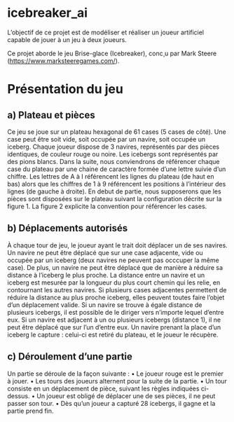 # icebreaker_ai
L’objectif de ce projet est de modéliser et réaliser un joueur artificiel capable
de jouer à un jeu à deux joueurs. 

Ce projet aborde le jeu Brise-glace (Icebreaker), conc¸u par Mark Steere (https://www.marksteeregames.com/).

# Présentation du jeu

## a) Plateau et pièces
Ce jeu se joue sur un plateau hexagonal de 61 cases (5 cases de côté). Une case peut être soit vide,
soit occupée par un navire, soit occupée un iceberg. Chaque joueur dispose de 3 navires, représentés
par des pièces identiques, de couleur rouge ou noire. Les icebergs sont représentés par des pions blancs.
Dans la suite, nous conviendrons de référencer chaque case du plateau par une chaine de caractère
formée d’une lettre suivie d’un chiffre. Les lettres de A à I référencent les lignes du plateau (de haut
en bas) alors que les chiffres de 1 à 9 référencent les positions à l’intérieur des lignes (de gauche à
droite).
En debut de partie, nous supposerons que les pièces sont disposées sur le plateau suivant la configuration
décrite sur la figure 1. La figure 2 explicite la convention pour référencer les cases.

## b) Déplacements autorisés
À chaque tour de jeu, le joueur ayant le trait doit déplacer un de ses navires. Un navire ne peut
être déplacé que sur une case adjacente, vide ou occupée par un iceberg (deux navires ne peuvent
pas occcuper la même case). De plus, un navire ne peut être déplacé que de manière à réduire sa
distance à l’iceberg le plus proche. La distance entre un navire et un iceberg est mesurée par
la longueur du plus court chemin qui les relie, en contournant les autres navires.
Si plusieurs cases adjacentes permettent de réduire la distance au plus proche iceberg, elles peuvent
toutes faire l’objet d’un déplacement valide. Si un navire se trouve à égale distance de plusieurs icebergs,
il est possible de le diriger vers n’importe lequel d’entre eux. Si un navire est adjacent à un ou plusieurs
icebergs (distance 1), il ne peut être déplacé que sur l’un d’entre eux. Un navire prenant la place d’un
iceberg le capture : celui-ci est retiré du plateau, et le joueur le récupère.

## c) Déroulement d’une partie
Un partie se déroule de la façon suivante :
• Le joueur rouge est le premier à jouer.
• Les tours des joueurs alternent pour la suite de la partie.
• Un tour consiste en un déplacement de pièce, suivant les règles indiquées ci-dessus.
• Un joueur est obligé de déplacer une de ses pièces, il ne peut passer son tour.
• Dès qu’un joueur a capturé 28 icebergs, il gagne et la partie prend fin.

